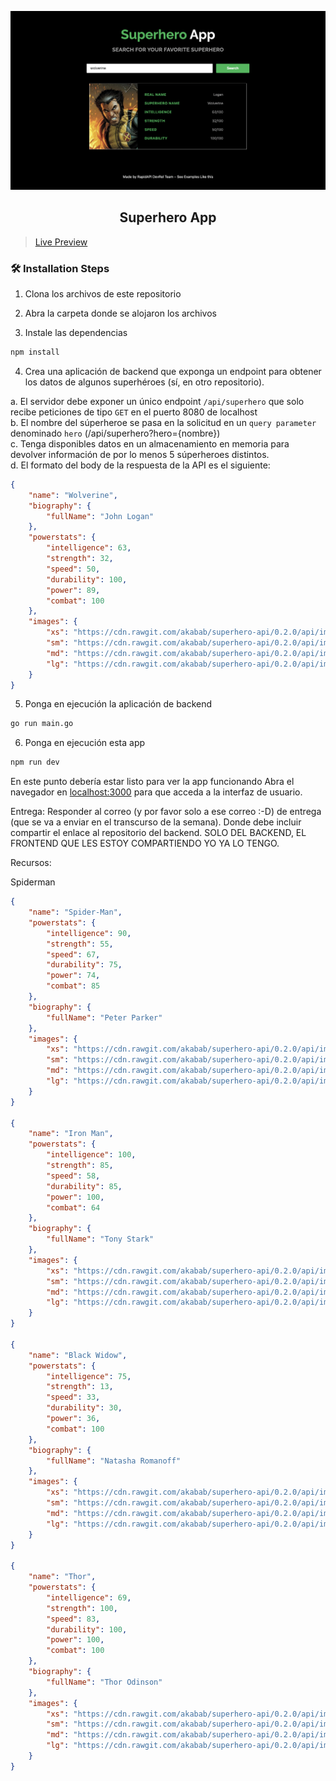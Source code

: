 ![cover](assets/cover.png)

<div align="center">
	<h2>Superhero App</h2>
</div>

> [Live Preview](https://rapidapi-example-superhero-app.vercel.app/)

### 🛠️ Installation Steps

1. Clona los archivos de este repositorio

2. Abra la carpeta donde se alojaron los archivos

3. Instale las dependencias

```bash
npm install
```

4. Crea una aplicación de backend que exponga un endpoint para obtener los datos de algunos superhéroes (sí, en otro repositorio).

a. El servidor debe exponer un único endpoint <code>/api/superhero</code> que solo recibe peticiones de tipo <code>GET</code> en el puerto 8080 de localhost<br>
b. El nombre del súperheroe se pasa en la solicitud en un <code>query parameter</code> denominado <code>hero</code> (/api/superhero?hero={nombre})<br>
c. Tenga disponibles datos en un almacenamiento en memoria para devolver información de por lo menos 5 súperheroes distintos.<br>
d. El formato del body de la respuesta de la API es el siguiente:

```json
{
    "name": "Wolverine",
    "biography": {
        "fullName": "John Logan"
    },
    "powerstats": {
        "intelligence": 63,
        "strength": 32,
        "speed": 50,
        "durability": 100,
        "power": 89,
        "combat": 100
    },
    "images": {
        "xs": "https://cdn.rawgit.com/akabab/superhero-api/0.2.0/api/images/xs/717-wolverine.jpg",
        "sm": "https://cdn.rawgit.com/akabab/superhero-api/0.2.0/api/images/sm/717-wolverine.jpg",
        "md": "https://cdn.rawgit.com/akabab/superhero-api/0.2.0/api/images/md/717-wolverine.jpg",
        "lg": "https://cdn.rawgit.com/akabab/superhero-api/0.2.0/api/images/lg/717-wolverine.jpg"
    }
}
```

5. Ponga en ejecución la aplicación de backend

```bash
go run main.go
```
6. Ponga en ejecución esta app

```bash
npm run dev
```
En este punto debería estar listo para ver la app funcionando Abra el navegador en [localhost:3000](http://localhost:3000/) para que acceda a la interfaz de usuario.

Entrega: Responder al correo (y por favor solo a ese correo :-D) de entrega (que se va a enviar en el transcurso de la semana). Donde debe incluir compartir el enlace al repositorio del backend. SOLO DEL BACKEND, EL FRONTEND QUE LES ESTOY COMPARTIENDO YO YA LO TENGO.

Recursos:

Spiderman

```json
{
    "name": "Spider-Man",
    "powerstats": {
        "intelligence": 90,
        "strength": 55,
        "speed": 67,
        "durability": 75,
        "power": 74,
        "combat": 85
    },
    "biography": {
        "fullName": "Peter Parker"
    },        
    "images": {
        "xs": "https://cdn.rawgit.com/akabab/superhero-api/0.2.0/api/images/xs/620-spider-man.jpg",
        "sm": "https://cdn.rawgit.com/akabab/superhero-api/0.2.0/api/images/sm/620-spider-man.jpg",
        "md": "https://cdn.rawgit.com/akabab/superhero-api/0.2.0/api/images/md/620-spider-man.jpg",
        "lg": "https://cdn.rawgit.com/akabab/superhero-api/0.2.0/api/images/lg/620-spider-man.jpg"
    }
}

{
    "name": "Iron Man",
    "powerstats": {
        "intelligence": 100,
        "strength": 85,
        "speed": 58,
        "durability": 85,
        "power": 100,
        "combat": 64
    },
    "biography": {
        "fullName": "Tony Stark"
    },      
    "images": {
        "xs": "https://cdn.rawgit.com/akabab/superhero-api/0.2.0/api/images/xs/346-iron-man.jpg",
        "sm": "https://cdn.rawgit.com/akabab/superhero-api/0.2.0/api/images/sm/346-iron-man.jpg",
        "md": "https://cdn.rawgit.com/akabab/superhero-api/0.2.0/api/images/md/346-iron-man.jpg",
        "lg": "https://cdn.rawgit.com/akabab/superhero-api/0.2.0/api/images/lg/346-iron-man.jpg"
    }
}

{
    "name": "Black Widow",
    "powerstats": {
        "intelligence": 75,
        "strength": 13,
        "speed": 33,
        "durability": 30,
        "power": 36,
        "combat": 100
    },
    "biography": {
        "fullName": "Natasha Romanoff"
    },
    "images": {
        "xs": "https://cdn.rawgit.com/akabab/superhero-api/0.2.0/api/images/xs/107-black-widow.jpg",
        "sm": "https://cdn.rawgit.com/akabab/superhero-api/0.2.0/api/images/sm/107-black-widow.jpg",
        "md": "https://cdn.rawgit.com/akabab/superhero-api/0.2.0/api/images/md/107-black-widow.jpg",
        "lg": "https://cdn.rawgit.com/akabab/superhero-api/0.2.0/api/images/lg/107-black-widow.jpg"
    }
}

{
    "name": "Thor",
    "powerstats": {
        "intelligence": 69,
        "strength": 100,
        "speed": 83,
        "durability": 100,
        "power": 100,
        "combat": 100
    },
    "biography": {
        "fullName": "Thor Odinson"
    },
    "images": {
        "xs": "https://cdn.rawgit.com/akabab/superhero-api/0.2.0/api/images/xs/659-thor.jpg",
        "sm": "https://cdn.rawgit.com/akabab/superhero-api/0.2.0/api/images/sm/659-thor.jpg",
        "md": "https://cdn.rawgit.com/akabab/superhero-api/0.2.0/api/images/md/659-thor.jpg",
        "lg": "https://cdn.rawgit.com/akabab/superhero-api/0.2.0/api/images/lg/659-thor.jpg"
    }
}
```
